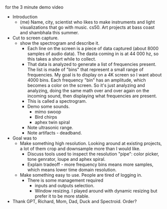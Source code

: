 for the 3 minute demo video

  - Introduction 
    - (me) Name, city, scientist who likes to make instruments and light visualizations that go with music. cs50. Art projects at bass coast and shambhala this summer.
  - Cut to screen capture.
    - show the spectrogram and describe it.
        - Each line on the screen is a piece of data captured (about 8000 samples of audio data). The dasta coming in is at 44 000 hz, so this takes a short while to collect.
        - That data is analyzed to generate a list of frequencies present. The list is made of "bins" that represent a small range of frequencies. My goal is to display on a 4K screen so I want about 4000 bins. Each frequency "bin" has an amplitude, which becomes a color on the screen. So it's just analyzing and analyzing, doing the same math over and over again on the incoming sound, then displaying what frequencies are present.
        - This is called a spectrogram.
        - Demo some sounds.
            - mimo swoop
            - Bird chirps
            - aphex twin spiral
        - Note ultrasonic range.
        - Note artifacts - deadband.
  - Goal was to 
    - Make something high resolution. Looking around at existing projects, a lot of them crop and downsample more than I would like. 
        - Discuss tools used to inspect the resolution "pipe": color picker, tone genrator, loupe and aphex spiral. 
        - Explain tradeoff - more frequency bins means more samples, which means lower time domain resolution.
    - Make something easy to use. People are tired of logging in. 
        - There is some management required 
            - inputs and outputs selection. 
            - Window resizing. I played around with dynamic resizing but prefer it to be more stable.
 - Thank GPT, Richard, Mom, Dad, Duck and Spectroid. Order?
